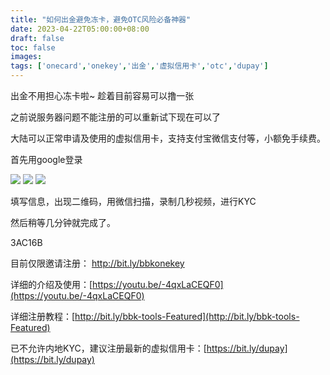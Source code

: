 ```yaml
---
title: "如何出金避免冻卡，避免OTC风险必备神器"
date: 2023-04-22T05:00:00+08:00
draft: false
toc: false
images:
tags: ['onecard','onekey','出金','虚拟信用卡','otc','dupay']
---
```


出金不用担心冻卡啦~ 趁着目前容易可以撸一张

之前说服务器问题不能注册的可以重新试下现在可以了

大陆可以正常申请及使用的虚拟信用卡，支持支付宝微信支付等，小额免手续费。

首先用google登录

![](https://mirror.xyz/_next/image?url=https%3A%2F%2Fimages.mirror-media.xyz%2Fpublication-images%2FSebOnLqL_vKLfBKG_0s-o.png&w=3840&q=75)
![](https://mirror.xyz/_next/image?url=https%3A%2F%2Fimages.mirror-media.xyz%2Fpublication-images%2Ft9EPmkGSEXZLmapf6haSA.png&w=3840&q=75)
![](https://mirror.xyz/_next/image?url=https%3A%2F%2Fimages.mirror-media.xyz%2Fpublication-images%2FpfHY_1s5IXaGUy_dy8EAl.png&w=3840&q=75)


填写信息，出现二维码，用微信扫描，录制几秒视频，进行KYC

然后稍等几分钟就完成了。

3AC16B

目前仅限邀请注册： http://bit.ly/bbkonekey

详细的介绍及使用：[https://youtu.be/-4qxLaCEQF0](https://youtu.be/-4qxLaCEQF0)

详细注册教程：[http://bit.ly/bbk-tools-Featured](http://bit.ly/bbk-tools-Featured)

已不允许内地KYC，建议注册最新的虚拟信用卡：[https://bit.ly/dupay](https://bit.ly/dupay)